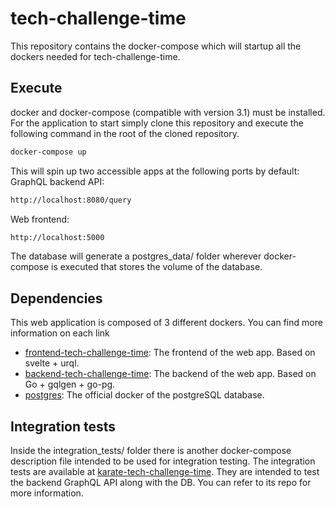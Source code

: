 # tech-challenge-time
This repository contains the docker-compose which will startup all the dockers needed for tech-challenge-time.

## Execute
docker and docker-compose (compatible with version 3.1) must be installed.
For the application to start simply clone this repository and execute the following command in the root of the cloned repository.
```sh
docker-compose up
```
This will spin up two accessible apps at the following ports by default:
GraphQL backend API:
```sh
http://localhost:8080/query
```
Web frontend:
```sh
http://localhost:5000
```

The database will generate a postgres_data/ folder wherever docker-compose is executed that stores the volume of the database.

## Dependencies
This web application is composed of 3 different dockers. You can find more information on each link
* [frontend-tech-challenge-time](https://github.com/OscarClemente/frontend-tech-challenge-time): The frontend of the web app. Based on svelte + urql.
* [backend-tech-challenge-time](https://github.com/OscarClemente/backend-tech-challenge-time): The backend of the web app. Based on Go + gqlgen + go-pg.
* [postgres](https://hub.docker.com/_/postgres/): The official docker of the postgreSQL database.

## Integration tests
Inside the integration_tests/ folder there is another docker-compose description file intended to be used for integration testing.
The integration tests are available at [karate-tech-challenge-time](https://github.com/OscarClemente/karate-tech-challenge-time).
They are intended to test the backend GraphQL API along with the DB. You can refer to its repo for more information.

